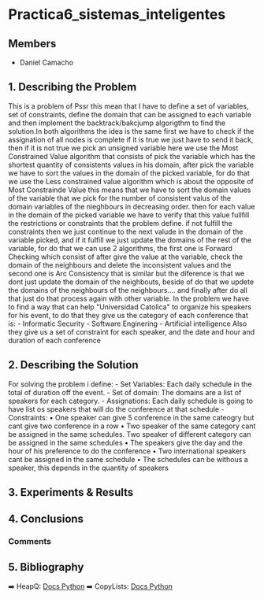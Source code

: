 # Practica6_sistemas_inteligentes
## Members

- Daniel Camacho

## 1. Describing the Problem
This is a problem of Pssr this mean that I have  to define  a set of variables, set of constraints, define the domain that can be assigned to each variable and then implement the backtrack/bakcjump algorigthm to find the solution.In both algorithms the idea is the same first we have to check if the assignation of all nodes is complete if it is true we just have to send it back, then if it is not true we pick an unsigned variable here we use the Most Constrained Value algorithm that consists of pick the variable which has the shortest quantity of consistents values in his domain, after pick the variable we have to sort the values in the domain of the picked variable, for do that we use the Less constrained value algorithm which is about the opposite of Most Constrainde Value this means that we have to sort the domain values of the variable that we pick for the number of consistent valus of the domain variables of the nieghbours in decreasing order. then for each value in the domain of the picked variable we have to verify that this value fullfill the restrictions or constraints that the problem define. if not fulfill the constraints then we just continue to the next valude in the domain of the variable picked, and if it fulfill we just update the domains of the rest of the variable, for do that we can use 2 algorithms, the first one is Forward Checking which consist of after give the value at the variable, check the domain of the neighbours and delete the inconsistent values and the second one is Arc Consistency that is similar but the diference is that we dont just update the domain of the neighbouts, beside of do that we updete the domains of the neighbours of the neighbours.... and finally after do all that just do that process again with other variable.
In the problem we have to find a way that can help "Universidad Catolica" to organize his speakers for his event, to do that they give us the category of each conference that is:
    - Informatic Security
    - Software Enginering
    - Artificial intelligence
Also they give us a set of constraint for each speaker, and the date and hour and duration of each conference

## 2. Describing the Solution
For solving the problem i define:
    - Set Variables: Each daily schedule in the total of duration off the event.
    - Set of domain: The domains are a list of speakers for each category.
    - Assignations: Each daily schedule is going to have list os speakers that will do the conference at that schedule
    - Constraints:
        • One speaker can give 5 conference in the same cateogry but cant give two conference in a row 
        • Two speaker of the same category cant be assigned in the same schedules. Two speaker of different category can be assigned in the same schedules
        • The speakers give the day and the hour of his preference to do the conference
        • Two international speakers cant be assigned in the same schedule
        • The schedules can be withous a speaker, this depends in the quantity of speakers
## 3. Experiments & Results

## 4. Conclusions

### Comments


## 5. Bibliography


➡️  HeapQ: [Docs Python][heapq]
➡️  CopyLists: [Docs Python][copy]

[heapq]: https://docs.python.org/3/library/heapq.html
[copy]: https://docs.python.org/3/library/copy.html?highlight=copy#module-copy